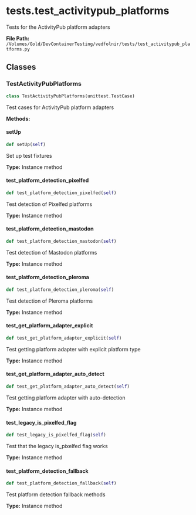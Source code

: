 # tests.test_activitypub_platforms

Tests for the ActivityPub platform adapters

**File Path:** `/Volumes/Gold/DevContainerTesting/vedfolnir/tests/test_activitypub_platforms.py`

## Classes

### TestActivityPubPlatforms

```python
class TestActivityPubPlatforms(unittest.TestCase)
```

Test cases for ActivityPub platform adapters

**Methods:**

#### setUp

```python
def setUp(self)
```

Set up test fixtures

**Type:** Instance method

#### test_platform_detection_pixelfed

```python
def test_platform_detection_pixelfed(self)
```

Test detection of Pixelfed platforms

**Type:** Instance method

#### test_platform_detection_mastodon

```python
def test_platform_detection_mastodon(self)
```

Test detection of Mastodon platforms

**Type:** Instance method

#### test_platform_detection_pleroma

```python
def test_platform_detection_pleroma(self)
```

Test detection of Pleroma platforms

**Type:** Instance method

#### test_get_platform_adapter_explicit

```python
def test_get_platform_adapter_explicit(self)
```

Test getting platform adapter with explicit platform type

**Type:** Instance method

#### test_get_platform_adapter_auto_detect

```python
def test_get_platform_adapter_auto_detect(self)
```

Test getting platform adapter with auto-detection

**Type:** Instance method

#### test_legacy_is_pixelfed_flag

```python
def test_legacy_is_pixelfed_flag(self)
```

Test that the legacy is_pixelfed flag works

**Type:** Instance method

#### test_platform_detection_fallback

```python
def test_platform_detection_fallback(self)
```

Test platform detection fallback methods

**Type:** Instance method

